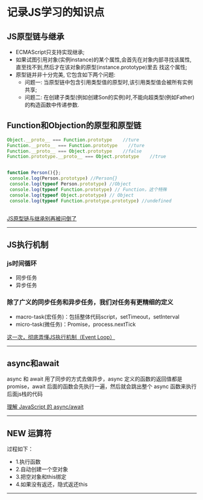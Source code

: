 # 记录JS学习的知识点

## JS原型链与继承
+ ECMAScript只支持实现继承;
+ 如果试图引用对象(实例instance)的某个属性,会首先在对象内部寻找该属性,直至找不到,然后才在该对象的原型(instance.prototype)里去
找这个属性;
+ 原型链并非十分完美, 它包含如下两个问题:
   + 问题一: 当原型链中包含引用类型值的原型时,该引用类型值会被所有实例共享;
   + 问题二: 在创建子类型(例如创建Son的实例)时,不能向超类型(例如Father)的构造函数中传递参数.

## Function和Objection的原型和原型链
```js
Object.__proto__ === Function.prototype    //ture
Function.__proto__ === Function.prototype    //ture
Function.__proto__ === Object.prototype    //false
Function.prototype.__proto__ === Object.prototype    //true


function Person(){};
 console.log(Person.prototype) //Person{}
 console.log(typeof Person.prototype) //Object
 console.log(typeof Function.prototype) // Function，这个特殊
 console.log(typeof Object.prototype) // Object
 console.log(typeof Function.prototype.prototype) //undefined



```

[JS原型链与继承别再被问倒了](https://juejin.im/post/6844903475021627400#heading-1)

---




## JS执行机制

### js时间循环
+ 同步任务
+ 异步任务


### 除了广义的同步任务和异步任务，我们对任务有更精细的定义
+ macro-task(宏任务)：包括整体代码script，setTimeout，setInterval
+ micro-task(微任务)：Promise，process.nextTick

[这一次，彻底弄懂JS执行机制（Event Loop）](https://juejin.im/post/6844903625500655629)

---



## async和await

async 和 await 用了同步的方式去做异步，async 定义的函数的返回值都是 promise，await 后面的函数会先执行一遍，然后就会跳出整个 async 函数来执行后面js栈的代码

[理解 JavaScript 的 async/await](https://segmentfault.com/a/1190000007535316)

---

## NEW 运算符
过程如下：
- 1.执行函数
- 2.自动创建一个空对象
- 3.把空对象和this绑定 
- 4.如果没有返还，隐式返还this
---







